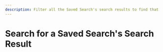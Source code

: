 ```yaml
---
description: Filter all the Saved Search's search results to find that one you need.
---
```


# Search for a Saved Search's Search Result

